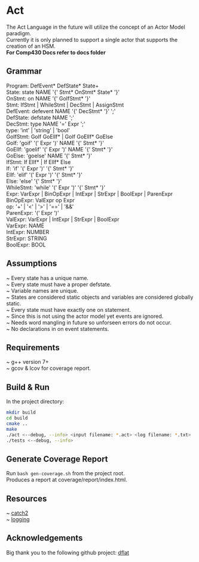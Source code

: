 # Act
The Act Language in the future will utilize the concept of an Actor Model paradigm.<br />
Currently it is only planned to support a single actor that supports the creation of an HSM.<br />
**For Comp430 Docs refer to docs folder**

## Grammar
Program: DefEvent* DefState* State+ <br />
State: state NAME '{' Stmt* OnStmt* State* '}' <br />
OnStmt: on NAME '{' GoIfStmt* '}' <br />
Stmt: IfStmt | WhileStmt | DecStmt | AssignStmt <br />
DefEvent: defevent NAME '{' DecStmt* '}' ';' <br />
DefState: defstate NAME ';' <br />
DecStmt: type NAME '=' Expr ';' <br />
type: 'int' | 'string' | 'bool' <br />
GoIfStmt: GoIf GoElIf* | GoIf GoElIf* GoElse <br />
GoIf: 'goif' '(' Expr ')' NAME '{' Stmt* '}' <br />
GoElIf: 'goelif' '(' Expr ')' NAME '{' Stmt* '}' <br />
GoElse: 'goelse' NAME '{' Stmt* '}' <br />
IfStmt: If ElIf* | If ElIf* Else <br />
If: 'if' '(' Expr ')' '{' Stmt* '}' <br />
ElIf: 'elif' '(' Expr ')' '{' Stmt* '}' <br />
Else: 'else' '{' Stmt* '}' <br />
WhileStmt: 'while' '(' Expr ')' '{' Stmt* '}' <br />
Expr: VarExpr | BinOpExpr | IntExpr | StrExpr | BoolExpr | ParenExpr <br />
BinOpExpr: ValExpr op Expr <br />
op: '+' | '<' | '>' | '==' | '&&' <br />
ParenExpr: '(' Expr ')' <br />
ValExpr: VarExpr | IntExpr | StrExpr | BoolExpr <br />
VarExpr: NAME <br />
IntExpr: NUMBER <br />
StrExpr: STRING <br />
BoolExpr: BOOL

## Assumptions
~ Every state has a unique name. <br />
~ Every state must have a proper defstate. <br />
~ Variable names are unique. <br />
~ States are considered static objects and variables are considered globally static.<br />
~ Every state must have exactly one on statement.<br />
~ Since this is not using the actor model yet events are ignored.<br />
~ Needs word mangling in future so unforseen errors do not occur.<br />
~ No declarations in on event statements.

## Requirements
~ g++ version 7+ <br />
~ gcov & lcov for coverage report.

## Build & Run
In the project directory:
```sh
mkdir build
cd build
cmake ..
make
./act <--debug, --info> <input filename: *.act> <log filename: *.txt>
./tests <--debug, --info>
```

## Generate Coverage Report
Run ```bash gen-coverage.sh``` from the project root. <br />
Produces a report at coverage/report/index.html.

## Resources
~ [catch2](https://github.com/catchorg/Catch2) <br />
~ [logging](https://www.drdobbs.com/cpp/logging-in-c/201804215)

## Acknowledgements
Big thank you to the following github project: [dflat](https://github.com/csun-comp430-s19/dflat)
